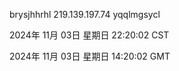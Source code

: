 brysjhhrhl 219.139.197.74 yqqlmgsycl

2024年 11月 03日 星期日 22:20:02 CST

2024年 11月 03日 星期日 14:20:02 GMT
